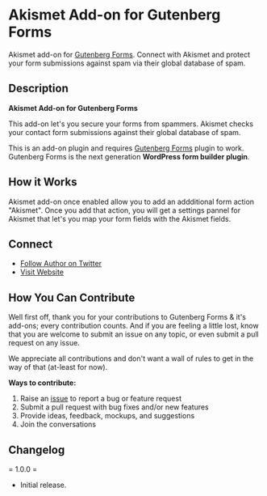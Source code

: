 # Akismet Add-on for Gutenberg Forms

Akismet add-on for [Gutenberg Forms](https://wordpress.org/plugins/forms-gutenberg/). Connect with Akismet and protect your form submissions against spam via their global database of spam.



## Description

**Akismet Add-on for Gutenberg Forms**

This add-on let's you secure your forms from spammers. Akismet checks your contact form submissions against their global database of spam.

This is an add-on plugin and requires <a href="https://gutenbergforms.com/" rel="friend" title="Gutenberg Forms">Gutenberg Forms</a> plugin to work. Gutenberg Forms is the next generation **WordPress form builder plugin**.

## How it Works

Akismet add-on once enabled allow you to add an addditional form action "Akismet". Once you add that action, you will get a settings pannel for Akismet that let's you map your form fields with the Akismet fields.


## Connect

- [Follow Author on Twitter](https://twitter.com/m_munirkamal)
- [Visit Website](https://gutenbergforms.com/)


## How You Can Contribute

Well first off, thank you for your contributions to Gutenberg Forms & it's add-ons; every contribution counts. And if you are feeling a little lost, know that you are welcome to submit an issue on any topic, or even submit a pull request on any issue.

We appreciate all contributions and don't want a wall of rules to get in the way of that (at-least for now).

**Ways to contribute:**

1. Raise an [issue](https://github.com/CakeWP/gutenberg-forms-akismet-addon) to report a bug or feature request
2. Submit a pull request with bug fixes and/or new features
3. Provide ideas, feedback, mockups, and suggestions
4. Join the conversations


## Changelog

= 1.0.0 =

- Initial release.
